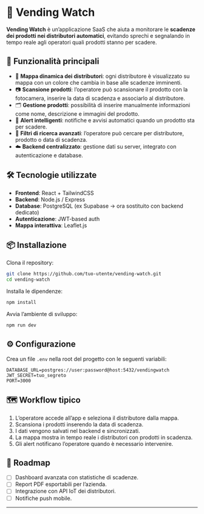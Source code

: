 # 🍫 Vending Watch

**Vending Watch** è un’applicazione SaaS che aiuta a monitorare le **scadenze dei prodotti nei distributori automatici**, evitando sprechi e segnalando in tempo reale agli operatori quali prodotti stanno per scadere.

## 🚀 Funzionalità principali

- 📍 **Mappa dinamica dei distributori**: ogni distributore è visualizzato su mappa con un colore che cambia in base alle scadenze imminenti.  
- 📷 **Scansione prodotti**: l’operatore può scansionare il prodotto con la fotocamera, inserire la data di scadenza e associarlo al distributore.  
- 🗂️ **Gestione prodotti**: possibilità di inserire manualmente informazioni come nome, descrizione e immagini del prodotto.  
- 🔔 **Alert intelligenti**: notifiche e avvisi automatici quando un prodotto sta per scadere.  
- 🔎 **Filtri di ricerca avanzati**: l’operatore può cercare per distributore, prodotto o data di scadenza.  
- ☁️ **Backend centralizzato**: gestione dati su server, integrato con autenticazione e database.  

## 🛠️ Tecnologie utilizzate

- **Frontend**: React + TailwindCSS  
- **Backend**: Node.js / Express  
- **Database**: PostgreSQL (ex Supabase → ora sostituito con backend dedicato)  
- **Autenticazione**: JWT-based auth  
- **Mappa interattiva**: Leaflet.js  

## 📦 Installazione

Clona il repository:  

```bash
git clone https://github.com/tuo-utente/vending-watch.git
cd vending-watch
```

Installa le dipendenze:  

```bash
npm install
```

Avvia l’ambiente di sviluppo:  

```bash
npm run dev
```

## ⚙️ Configurazione

Crea un file `.env` nella root del progetto con le seguenti variabili:  

```env
DATABASE_URL=postgres://user:password@host:5432/vendingwatch
JWT_SECRET=tuo_segreto
PORT=3000
```

## 🗺️ Workflow tipico

1. L’operatore accede all’app e seleziona il distributore dalla mappa.  
2. Scansiona i prodotti inserendo la data di scadenza.  
3. I dati vengono salvati nel backend e sincronizzati.  
4. La mappa mostra in tempo reale i distributori con prodotti in scadenza.  
5. Gli alert notificano l’operatore quando è necessario intervenire.  

## 📌 Roadmap

- [ ] Dashboard avanzata con statistiche di scadenze.  
- [ ] Report PDF esportabili per l’azienda.  
- [ ] Integrazione con API IoT dei distributori.  
- [ ] Notifiche push mobile.  

---